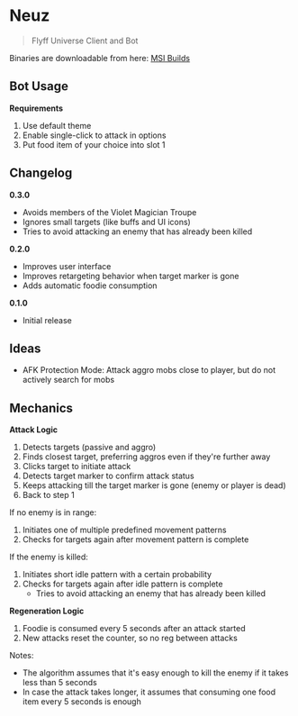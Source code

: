 # Neuz
> Flyff Universe Client and Bot

Binaries are downloadable from here: [MSI Builds](https://github.com/SplittyDev/Neuz/tree/main/src-tauri/target/release/bundle/msi)

## Bot Usage

**Requirements**

1. Use default theme
2. Enable single-click to attack in options
3. Put food item of your choice into slot 1

## Changelog

**0.3.0**
- Avoids members of the Violet Magician Troupe
- Ignores small targets (like buffs and UI icons)
- Tries to avoid attacking an enemy that has already been killed

**0.2.0**
- Improves user interface
- Improves retargeting behavior when target marker is gone
- Adds automatic foodie consumption

**0.1.0**
- Initial release

## Ideas

- AFK Protection Mode: Attack aggro mobs close to player, but do not actively search for mobs

## Mechanics

**Attack Logic**

1. Detects targets (passive and aggro)
2. Finds closest target, preferring aggros even if they're further away
3. Clicks target to initiate attack
4. Detects target marker to confirm attack status
5. Keeps attacking till the target marker is gone (enemy or player is dead)
6. Back to step 1

If no enemy is in range:

1. Initiates one of multiple predefined movement patterns
2. Checks for targets again after movement pattern is complete

If the enemy is killed:

1. Initiates short idle pattern with a certain probability
2. Checks for targets again after idle pattern is complete
    - Tries to avoid attacking an enemy that has already been killed

**Regeneration Logic**

1. Foodie is consumed every 5 seconds after an attack started
2. New attacks reset the counter, so no reg between attacks

Notes:

- The algorithm assumes that it's easy enough to kill the enemy if it takes less than 5 seconds
- In case the attack takes longer, it assumes that consuming one food item every 5 seconds is enough

